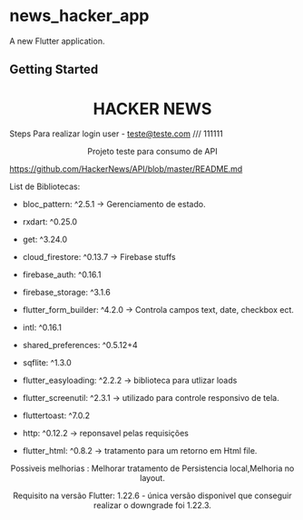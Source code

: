 # news_hacker_app

A new Flutter application.

## Getting Started

<h1 align="center">HACKER NEWS</h1>

Steps
 Para realizar login user - teste@teste.com /// 111111

<p align="center">Projeto teste para consumo de API </p>  <a href="url" target="_blank">https://github.com/HackerNews/API/blob/master/README.md</a>

<p Utilizando BloC como padrão e gerenciamento de estados, consumindo streams e utlizando controllers para tal. O bloc ajuda na manutenção e tratativa de estados em seu codigo. </p>

List de Bibliotecas:
 - bloc_pattern: ^2.5.1 -> Gerenciamento de estado.
 - rxdart: ^0.25.0
 - get: ^3.24.0

 -  cloud_firestore: ^0.13.7 -> Firebase stuffs
 -  firebase_auth: ^0.16.1
 -  firebase_storage: ^3.1.6

 -  flutter_form_builder: ^4.2.0 -> Controla campos text, date, checkbox ect.
 -  intl: ^0.16.1

 -  shared_preferences: ^0.5.12+4
 -  sqflite: ^1.3.0

 -  flutter_easyloading: ^2.2.2 -> biblioteca para utlizar loads
 -  flutter_screenutil: ^2.3.1 -> utilizado para controle responsivo de tela.
 -  fluttertoast: ^7.0.2

 -  http: ^0.12.2 -> reponsavel pelas requisições

 -  flutter_html: ^0.8.2 -> tratamento para um retorno em Html file.


<p align="center">Possiveis melhorias : Melhorar tratamento de Persistencia local,Melhoria no layout.</p>

<p align="center">Requisito na versão Flutter: 1.22.6 -  única versão disponivel que conseguir realizar o downgrade foi 1.22.3.</p>
